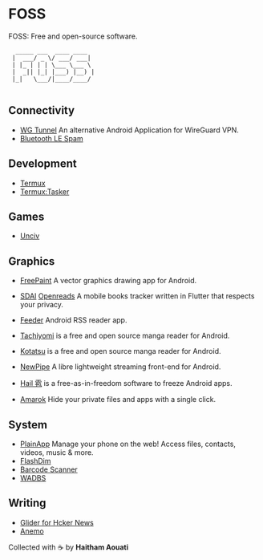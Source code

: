 # FOSS
FOSS: Free and open-source software.

```
  _____ ___  ____ ____   
 |  ___/ _ \/ ___/ ___|  
 | |_ | | | \___ \___ \  
 |  _|| |_| |___) |__) | 
 |_|   \___/|____/____/  
                         
```

## Connectivity
- [WG Tunnel](https://github.com/zaneschepke/wgtunnel) An alternative Android Application for WireGuard VPN.
- [Bluetooth LE Spam]()

## Development
- [Termux]()
- [Termux:Tasker]()

## Games
- [Unciv]()

## Graphics
- [FreePaint](https://github.com/pastthepixels/FreePaint) A vector graphics drawing app for Android.
- [SDAI]()
 [Openreads](https://github.com/mateusz-bak/openreads-android) A mobile books tracker written in Flutter that respects your privacy.
- [Feeder](https://github.com/spacecowboy/Feeder) Android RSS reader app.
- [Tachiyomi](https://github.com/tachiyomiorg/tachiyomi) is a free and open source manga reader for Android.
- [Kotatsu](https://github.com/KotatsuApp/Kotatsu) is a free and open source manga reader for Android.
- [NewPipe](https://github.com/TeamNewPipe/NewPipe) A libre lightweight streaming front-end for Android.

- [Hail 雹](https://github.com/aistra0528/Hail) is a free-as-in-freedom software to freeze Android apps.
- [Amarok](https://github.com/deltazefiro/Amarok-Hider) Hide your private files and apps with a single click.

## System
- [PlainApp](https://github.com/ismartcoding/plain-app) Manage your phone on the web! Access files, contacts, videos, music & more.
- [FlashDim]()
- [Barcode Scanner]()
- [WADBS]()

## Writing
- [Glider for Hcker News]()
- [Anemo]()

Collected with ☕ by **Haitham Aouati**

